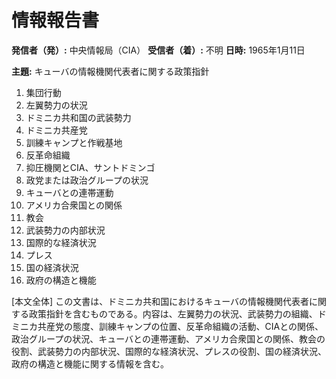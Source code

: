 # 情報報告書

**発信者（発）:** 中央情報局（CIA）
**受信者（着）:** 不明
**日時:** 1965年1月11日

**主題:** キューバの情報機関代表者に関する政策指針

1. 集団行動
2. 左翼勢力の状況
3. ドミニカ共和国の武装勢力
4. ドミニカ共産党
5. 訓練キャンプと作戦基地
6. 反革命組織
7. 抑圧機関とCIA、サントドミンゴ
8. 政党または政治グループの状況
9. キューバとの連帯運動
10. アメリカ合衆国との関係
11. 教会
12. 武装勢力の内部状況
13. 国際的な経済状況
14. プレス
15. 国の経済状況
16. 政府の構造と機能

[本文全体]
この文書は、ドミニカ共和国におけるキューバの情報機関代表者に関する政策指針を含むものである。内容は、左翼勢力の状況、武装勢力の組織、ドミニカ共産党の態度、訓練キャンプの位置、反革命組織の活動、CIAとの関係、政治グループの状況、キューバとの連帯運動、アメリカ合衆国との関係、教会の役割、武装勢力の内部状況、国際的な経済状況、プレスの役割、国の経済状況、政府の構造と機能に関する情報を含む。